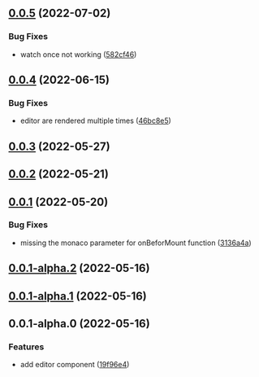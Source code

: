 ## [0.0.5](https://github.com/imguolao/monaco-vue/compare/v0.0.4...v0.0.5) (2022-07-02)


### Bug Fixes

* watch once not working ([582cf46](https://github.com/imguolao/monaco-vue/commit/582cf46c97d25324c256eaf8f3adbda925dc4ac1))



## [0.0.4](https://github.com/imguolao/monaco-vue/compare/v0.0.2...v0.0.4) (2022-06-15)


### Bug Fixes

* editor are rendered multiple times ([46bc8e5](https://github.com/imguolao/monaco-vue/commit/46bc8e5f9b39ddac5d296f34b5e88e4b8aeb8bc0))



## [0.0.3](https://github.com/imguolao/monaco-vue/compare/v0.0.2...v0.0.3) (2022-05-27)



## [0.0.2](https://github.com/imguolao/monaco-vue/compare/v0.0.1...v0.0.2) (2022-05-21)



## [0.0.1](https://github.com/imguolao/monaco-vue/compare/v0.0.1-alpha.2...v0.0.1) (2022-05-20)


### Bug Fixes

* missing the monaco parameter for onBeforMount function ([3136a4a](https://github.com/imguolao/monaco-vue/commit/3136a4aa2e00132926cab15d7971c51b518d16b0))



## [0.0.1-alpha.2](https://github.com/imguolao/monaco-vue/compare/v0.0.1-alpha.1...v0.0.1-alpha.2) (2022-05-16)



## [0.0.1-alpha.1](https://github.com/imguolao/monaco-vue/compare/v0.0.1-alpha.0...v0.0.1-alpha.1) (2022-05-16)



## 0.0.1-alpha.0 (2022-05-16)


### Features

* add editor component ([19f96e4](https://github.com/imguolao/monaco-vue/commit/19f96e46c69358ceba8baf829de48cf90cf86e49))



